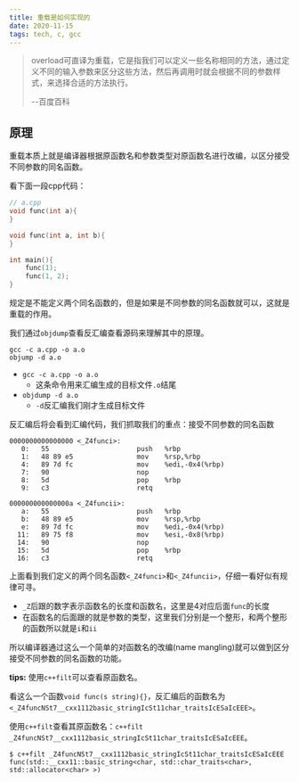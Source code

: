 ```yaml
---
title: 重载是如何实现的
date: 2020-11-15
tags: tech, c, gcc
---
```


> overload可直译为重载，它是指我们可以定义一些名称相同的方法，通过定义不同的输入参数来区分这些方法，然后再调用时就会根据不同的参数样式，来选择合适的方法执行。
>
> --百度百科


## 原理

重载本质上就是编译器根据原函数名和参数类型对原函数名进行改编，以区分接受不同参数的同名函数。

看下面一段cpp代码：

```cpp
// a.cpp
void func(int a){
}

void func(int a, int b){
}

int main(){
    func(1);
    func(1, 2);
}
```

规定是不能定义两个同名函数的，但是如果是不同参数的同名函数就可以，这就是重载的作用。

我们通过`objdump`查看反汇编查看源码来理解其中的原理。

```shell
gcc -c a.cpp -o a.o
objump -d a.o
```

- `gcc -c a.cpp -o a.o`
    * 这条命令用来汇编生成的目标文件`.o`结尾
- `objdump -d a.o`
    * `-d`反汇编我们刚才生成目标文件

反汇编后将会看到汇编代码，我们抓取我们的重点：接受不同参数的同名函数

```shell
0000000000000000 <_Z4funci>:
   0:   55                      push   %rbp
   1:   48 89 e5                mov    %rsp,%rbp
   4:   89 7d fc                mov    %edi,-0x4(%rbp)
   7:   90                      nop
   8:   5d                      pop    %rbp
   9:   c3                      retq

000000000000000a <_Z4funcii>:
   a:   55                      push   %rbp
   b:   48 89 e5                mov    %rsp,%rbp
   e:   89 7d fc                mov    %edi,-0x4(%rbp)
  11:   89 75 f8                mov    %esi,-0x8(%rbp)
  14:   90                      nop
  15:   5d                      pop    %rbp
  16:   c3                      retq
```

上面看到我们定义的两个同名函数`<_Z4funci>`和`<_Z4funcii>`，仔细一看好似有规律可寻。

- `_Z`后跟的数字表示函数名的长度和函数名，这里是4对应后面`func`的长度
- 在函数名的后面跟的就是参数的类型，这里我们分别是一个整形，和两个整形的函数所以就是`i`和`ii`

所以编译器通过这么一个简单的对函数名的改编(name mangling)就可以做到区分接受不同参数的同名函数的功能。

**tips:** 使用`c++filt`可以查看原函数名。

看这么一个函数`void func(s string){}`，反汇编后的函数名为`<_Z4funcNSt7__cxx1112basic_stringIcSt11char_traitsIcESaIcEEE>`。

使用`c++filt`查看其原函数名：`c++filt _Z4funcNSt7__cxx1112basic_stringIcSt11char_traitsIcESaIcEEE`。

```shell
$ c++filt _Z4funcNSt7__cxx1112basic_stringIcSt11char_traitsIcESaIcEEE 
func(std::__cxx11::basic_string<char, std::char_traits<char>, std::allocator<char> >) 
```



